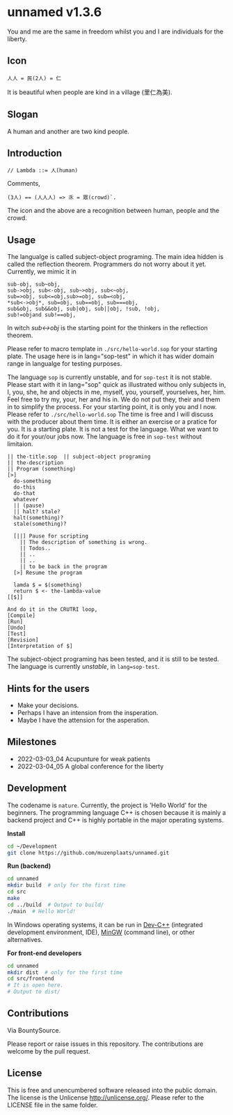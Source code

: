 # unnamed v1.3.6
You and me are the same in freedom whilst you and I are individuals for the liberty.

## Icon
```
人人 = 民(2人) = 仁
```
It is beautiful when people are kind in a village (里仁為美).


## Slogan
A human and another are two kind people.


## Introduction
```
// Lambda ::= 人(human)
```
Comments,
```
(3人) == (人人人) => 乑 = 眾(crowd)`.
```
The icon and the above are a recognition between human, people and the crowd.

## Usage
The langualge is called subject-object programing. The main idea
hidden is called the reflection theorem. Programmers do not worry
about it yet. Currently, we mimic it in

```(reflection theorem)
sub-obj, sub~obj,
sub->obj, sub<-obj, sub~>obj, sub<~obj,
sub=>obj, sub<=obj,sub>=obj, sub=<obj,
*sub<->obj*, sub=obj, sub==obj, sub===obj,
sub&obj, sub&&obj, sub|obj, sub||obj, !sub, !obj,
sub!=objand sub!==obj,
```

In witch *sub<->obj* is the starting point for the thinkers in
the reflection theorem.

Please refer to macro template in `./src/hello-world.sop` for your
starting plate. The usage here is in lang="sop-test" in which
it has wider domain range in langualge for testing purposes.

The language `sop` is currently unstable, and for `sop-test` it is
not stable. Please start with it in lang="sop" quick as
illustrated withou only subjects in, I, you, she, he and objects in
me, myself, you, yourself, yourselves, her, him.
Feel free to try my, your, her and his in.
We do not put they, their and them in to simplify the process.
For your starting point, it is only you and I now.
Please refer to `./src/hello-world.sop` The time is free and
I will discuss with the producer about them time. It is either
an exercise or a pratice for you.
It is a starting plate. It is not a test for the language.
What we want to do it for your/our jobs now.
The language is free in `sop-test` without limitaion.

```sop-test
|| the-title.sop  || subject-object programing
|| the-description
|| Program (something)
[>]
  do-something
  do-this
  do-that
  whatever
  || (pause)
  || halt? stale?
  halt(something)?
  stale(something)?

  [||] Pause for scripting
    || The description of something is wrong.
    || Todos..
    || ..
    || ..
    || to be back in the program
  [>] Resume the program

  lamda $ = $(something)
  return $ <- the-lambda-value
[[$]]

And do it in the CRUTRI loop,
[Compile]
[Run]
[Undo]
[Test]
[Revision]
[Interpretation of $]
```

The subject-object programing has been tested, and it is still to be
tested. The language is currently *unstable*, in `lang=sop-test`.


## Hints for the users
- Make your decisions.
- Perhaps I have an intension from the insperation.
- Maybe I have the attension for the asperation.


## Milestones
- 2022-03-03_04 Acupunture for weak patients
- 2022-03-04_05 A global conference for the liberty

## Development
The codename is `nature`. Currently, the project is 'Hello World' for the beginners.
The programming language C++ is chosen because it is mainly a backend project and
C++ is highly portable in the major operating systems.

**Install**
```sh
cd ~/Development
git clone https://github.com/muzenplaats/unnamed.git
```

**Run (backend)**
```sh
cd unnamed
mkdir build  # only for the first time
cd src
make
cd ../build  # Output to build/
./main  # Hello World!
```

In Windows operating systems, it can be run in [Dev-C++](https://www.bloodshed.net/)
(integrated development environment, IDE),
[MinGW](https://sourceforge.net/projects/mingw/) (command line),
or other alternatives.

**For front-end developers**
```sh
cd unnamed
mkdir dist  # only for the first time
cd src/frontend
# It is open here.
# Output to dist/
```


## Contributions
Via BountySource.

Please report or raise issues in this repository.
The contributions are welcome by the pull request.


## License
This is free and unencumbered software released into the public domain.
The license is the Unlicense <http://unlicense.org/>.
Please refer to the LICENSE file in the same folder.
